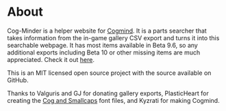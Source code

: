 # About
Cog-Minder is a helper website for [Cogmind](https://www.gridsagegames.com/cogmind/). It is a parts searcher that takes information from the in-game gallery CSV export and turns it into this searchable webpage. It has most items available in Beta 9.6, so any additional exports including Beta 10 or other missing items are much appreciated. Check it out [here](https://noemica.github.io/cog-minder/).

This is an MIT licensed open source project with the source available on GitHub.

Thanks to Valguris and GJ for donating gallery exports, PlasticHeart for creating the [Cog and Smallcaps](https://github.com/plhx/cogfont) font files, and Kyzrati for making Cogmind.
